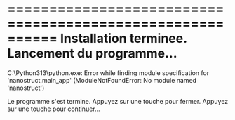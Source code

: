==========================================================
   Installation terminee. Lancement du programme...
==========================================================

C:\Python313\python.exe: Error while finding module specification for 'nanostruct.main_app' (ModuleNotFoundError: No module named 'nanostruct')

Le programme s'est termine. Appuyez sur une touche pour fermer.
Appuyez sur une touche pour continuer...